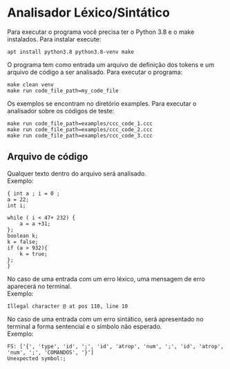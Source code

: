 # Analisador Léxico/Sintático

Para executar o programa você precisa ter o Python 3.8 e o make instalados. Para instalar execute:
```
apt install python3.8 python3.8-venv make
```

O programa tem como entrada um arquivo de definição dos tokens e um arquivo de código a ser analisado. Para executar o programa:
```
make clean venv
make run code_file_path=my_code_file
```

Os exemplos se encontram no diretório examples. Para executar o analisador sobre os códigos de teste:
```
make run code_file_path=examples/ccc_code_1.ccc
make run code_file_path=examples/ccc_code_2.ccc
make run code_file_path=examples/ccc_code_3.ccc
```

## Arquivo de código
Qualquer texto dentro do arquivo será analisado.\
Exemplo:
```
{ int a ; i = 0 ;
a = 22; 
int i; 

while ( i < 47+ 232) {
    a = a +31;
};
boolean k;
k = false;
if (a > 932){
    k = true;
};
}

```

No caso de uma entrada com um erro léxico, uma mensagem de erro aparecerá no terminal.\
Exemplo:
```
Illegal character @ at pos 110, line 10
```
No caso de uma entrada com um erro sintático, será apresentado no terminal a forma sentencial e o símbolo não esperado.\
Exemplo:
```
FS: ['{', 'type', 'id', ';', 'id', 'atrop', 'num', ';', 'id', 'atrop', 'num', ';', 'COMANDOS', '}']
Unexpected symbol:;
```
